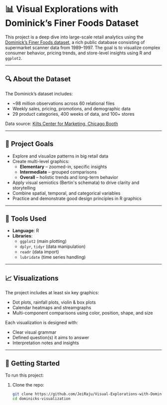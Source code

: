 # 📊 Visual Explorations with Dominick’s Finer Foods Dataset

This project is a deep dive into large-scale retail analytics using the [Dominick’s Finer Foods dataset](https://www.chicagobooth.edu/research/kilts/research-data/dominicks), a rich public database consisting of supermarket scanner data from 1989–1997. The goal is to visualize complex consumer behavior, pricing trends, and store-level insights using R and `ggplot2`.

---

## 🔍 About the Dataset

The Dominick’s dataset includes:
- ~98 million observations across 60 relational files
- Weekly sales, pricing, promotions, and demographic data
- 29 product categories, 400 weeks of data, and 100+ stores

Data source: [Kilts Center for Marketing, Chicago Booth](https://www.chicagobooth.edu/research/kilts/research-data/dominicks)

---

## 🎯 Project Goals

- Explore and visualize patterns in big retail data
- Create multi-level graphics:
  - **Elementary** – zoomed-in, specific insights
  - **Intermediate** – grouped comparisons
  - **Overall** – holistic trends and long-term behavior
- Apply visual semiotics (Bertin's schemata) to drive clarity and storytelling
- Combine spatial, temporal, and categorical variables
- Practice and demonstrate good design principles in R graphics

---

## 🧰 Tools Used

- **Language**: R
- **Libraries**: 
  - `ggplot2` (main plotting)
  - `dplyr`, `tidyr` (data manipulation)
  - `readr` (data import)
  - `lubridate` (time series handling)

---

## 📈 Visualizations

The project includes at least six key graphics:
- Dot plots, rainfall plots, violin & box plots
- Calendar heatmaps and streamgraphs
- Multi-component comparisons using color, position, shape, and size

Each visualization is designed with:
- Clear visual grammar
- Defined question(s) it aims to answer
- Interpretation notes and insights

---

## 🚀 Getting Started

To run this project:

1. Clone the repo:
   ```bash
   git clone https://github.com/JeiRaju/Visual-Explorations-with-Dominick-s-Finer-Foods-Dataset.git
   cd dominicks-visualization

